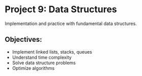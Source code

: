 # Project 9: Data Structures

Implementation and practice with fundamental data structures.

## Objectives:
- Implement linked lists, stacks, queues
- Understand time complexity
- Solve data structure problems
- Optimize algorithms

